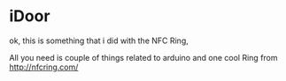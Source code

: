 # iDoor
ok, this is something that i did with the NFC Ring, 

All you need is couple of things related to arduino and one cool Ring from http://nfcring.com/

